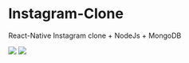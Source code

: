# Instagram-Clone
React-Native Instagram clone + NodeJs + MongoDB

![](https://media1.giphy.com/media/3d5ZYmJLidVMJQfGKM/giphy.gif)
![](https://media3.giphy.com/media/oNSZ1OiMxpbHQQ6I4Q/giphy.gif)
